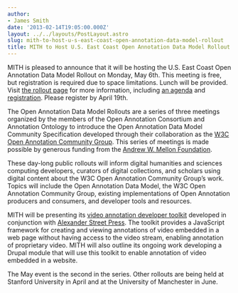 ```yaml
---
author:
- James Smith
date: '2013-02-14T19:05:00.000Z'
layout: ../../layouts/PostLayout.astro
slug: mith-to-host-u-s-east-coast-open-annotation-data-model-rollout
title: MITH to Host U.S. East Coast Open Annotation Data Model Rollout
---
```


MITH is pleased to announce that it will be hosting the U.S. East Coast Open Annotation Data Model Rollout on Monday, May 6th. This meeting is free, but registration is required due to space limitations. Lunch will be provided. Visit [the rollout page](http://www.openannotation.org/RolloutInfo.html) for more information, including [an agenda](http://www.openannotation.org/MITH_Agenda.html) and [registration](https://www.eventville.com/Catalog/EventRegistration1.asp?Eventid=1010271). Please register by April 19th.

The Open Annotation Data Model Rollouts are a series of three meetings organized by the members of the Open Annotation Consortium and Annotation Ontology to introduce the Open Annotation Data Model Community Specification developed through their collaboration as the [W3C Open Annotation Community Group](http://www.w3.org/community/openannotation/). This series of meetings is made possible by generous funding from the [Andrew W. Mellon Foundation](http://www.mellon.org/).

These day-long public rollouts will inform digital humanities and sciences computing developers, curators of digital collections, and scholars using digital content about the W3C Open Annotation Community Group’s work. Topics will include the Open Annotation Data Model, the W3C Open Annotation Community Group, existing implementations of Open Annotation producers and consumers, and developer tools and resources.

MITH will be presenting its [video annotation developer toolkit](http://umd-mith.github.com/OACVideoAnnotator/) developed in conjunction with [Alexander Street Press](http://alexanderstreet.com/). The toolkit provides a JavaScript framework for creating and viewing annotations of video embedded in a web page without having access to the video stream, enabling annotation of proprietary video. MITH will also outline its ongoing work developing a Drupal module that will use this toolkit to enable annotation of video embedded in a website.

The May event is the second in the series. Other rollouts are being held at Stanford University in April and at the University of Manchester in June.